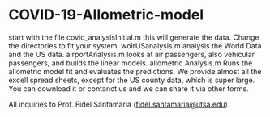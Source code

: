 # COVID-19-Allometric-model
start with the file covid_analysisInitial.m this will generate the data. Change the directories to fit your system.
wolrUSanalysis.m analysis the World Data and the US data.
airportAnalysis.m looks at air passengers, also vehicular passengers, and builds the linear models.
allometric Analysis.m Runs the allometric model fit and evaluates the predictions.
We provide almost all the excell spread sheets, except for the US county data, which is super large. You can download it or contanct us and we can share it via other forms.

All inquiries to Prof. Fidel Santamaria (fidel.santamaria@utsa.edu).
